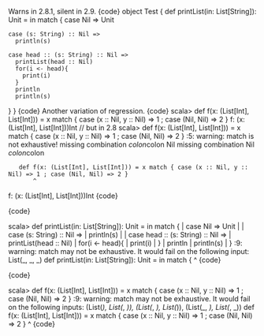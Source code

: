 Warns in 2.8.1, silent in 2.9.
{code}
object Test {
  def printList(in: List[String]): Unit = in match {
    case Nil => Unit

    case (s: String) :: Nil =>
      println(s)

    case head :: (s: String) :: Nil =>
      printList(head :: Nil)
      for(i <- head){
        print(i)
      }
      println
      println(s)
  }
}
{code}
Another variation of regression.
{code}
scala> def f(x: (List[Int], List[Int])) = x match { case (x :: Nil, y :: Nil) => 1 ; case (Nil, Nil) => 2 }
f: (x: (List[Int], List[Int]))Int
// but in 2.8
scala> def f(x: (List[Int], List[Int])) = x match { case (x :: Nil, y :: Nil) => 1 ; case (Nil, Nil) => 2 }
<console>:5: warning: match is not exhaustive!
missing combination   $colon$colon           Nil
missing combination            Nil  $colon$colon

       def f(x: (List[Int], List[Int])) = x match { case (x :: Nil, y :: Nil) => 1 ; case (Nil, Nil) => 2 }
           ^
f: (x: (List[Int], List[Int]))Int
{code}

{code}

scala>   def printList(in: List[String]): Unit = in match {
     |     case Nil => Unit
     | 
     |     case (s: String) :: Nil =>
     |       println(s)
     | 
     |     case head :: (s: String) :: Nil =>
     |       printList(head :: Nil)
     |       for(i <- head){
     |         print(i)
     |       }
     |       println
     |       println(s)
     |   }
<console>:9: warning: match may not be exhaustive.
It would fail on the following input: List(_, _, _)
         def printList(in: List[String]): Unit = in match {
                                                 ^
{code}

{code}

scala> def f(x: (List[Int], List[Int])) = x match { case (x :: Nil, y :: Nil) => 1 ; case (Nil, Nil) => 2 }
<console>:9: warning: match may not be exhaustive.
It would fail on the following inputs: (List(_), List(_, _)), (List(_, _), List(_)), (List(_, _), List(_, _))
       def f(x: (List[Int], List[Int])) = x match { case (x :: Nil, y :: Nil) => 1 ; case (Nil, Nil) => 2 }
                                          ^
{code}
